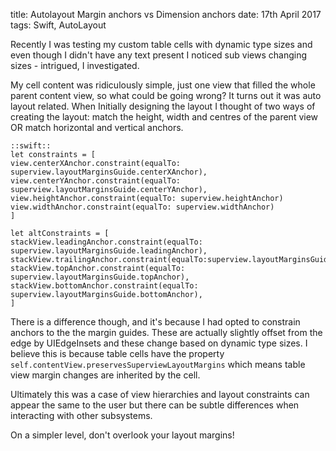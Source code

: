 title: Autolayout Margin anchors vs Dimension anchors
date: 17th April 2017
tags: Swift, AutoLayout

Recently I was testing my custom table cells with dynamic type sizes and even though I didn't have any text present I noticed sub views changing sizes - intrigued, I investigated.

My cell content was ridiculously simple, just one view that filled the whole parent content view, so what could be going wrong? It turns out it was auto layout related.
When Initially designing the layout I thought of two ways of creating the layout: match the height, width and centres of the parent view OR match horizontal and vertical anchors.

	::swift::
	let constraints = [
	view.centerXAnchor.constraint(equalTo: superview.layoutMarginsGuide.centerXAnchor),
	view.centerYAnchor.constraint(equalTo: superview.layoutMarginsGuide.centerYAnchor),
	view.heightAnchor.constraint(equalTo: superview.heightAnchor)
	view.widthAnchor.constraint(equalTo: superview.widthAnchor)
	]

	let altConstraints = [
	stackView.leadingAnchor.constraint(equalTo: superview.layoutMarginsGuide.leadingAnchor),
	stackView.trailingAnchor.constraint(equalTo:superview.layoutMarginsGuide.trailingAnchor),
	stackView.topAnchor.constraint(equalTo: superview.layoutMarginsGuide.topAnchor),
	stackView.bottomAnchor.constraint(equalTo: superview.layoutMarginsGuide.bottomAnchor),
	]

There is a difference though, and it's because I had opted to constrain anchors to the the margin guides. These are actually slightly offset from the edge by UIEdgeInsets and these change based on dynamic type sizes. I believe this is because table cells have the property
```self.contentView.preservesSuperviewLayoutMargins``` which means table view margin changes are inherited by the cell.

Ultimately this was a case of view hierarchies and layout constraints can appear the same to the user but there can be subtle differences when interacting with other subsystems.

On a simpler level, don't overlook your layout margins! 

